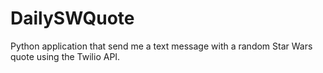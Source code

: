 # DailySWQuote

Python application that send me a text message with a random Star Wars quote using the Twilio API.
